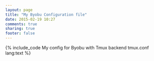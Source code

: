 ```yaml
---
layout: page
title: "My Byobu Configuration file"
date: 2015-02-19 10:27
comments: true
sharing: true
footer: false
---
```


{% include_code My config for Byobu with Tmux backend tmux.conf lang:text %}
